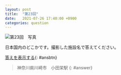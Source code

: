 ```yaml
---
layout: post
title:  "第23回"
date:   2021-07-26 17:40:00 +0900
categories: question
---
```


![第23回　写真](/kokodoko/images/q23.jpg)

日本国内のどこかです。撮影した施設名で答えてください。

[答えを表示する](javascript:void(0)){: #ansbtn}

>神奈川県川崎市　小田栄駅
{: #answer}